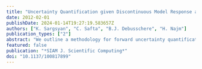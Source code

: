 ```yaml
---
title: "Uncertainty Quantification given Discontinuous Model Response and a Limited Number of Model Runs"
date: 2012-02-01
publishDate: 2024-01-14T19:27:19.583657Z
authors: ["K. Sargsyan", "C. Safta", "B.J. Debusschere", "H. Najm"]
publication_types: ["2"]
abstract: "We outline a methodology for forward uncertainty quantification in systems with uncertain parameters, discontinuous model response, and a limited number of model runs. Our approach involves two stages. First we detect the discontinuity with Bayesian inference, thus obtaining a probabilistic representation of the discontinuity curve for arbitrarily distributed input parameters. Then, employing the Rosenblatt transform, we construct spectral representations of the uncertain model output, using polynomial chaos (PC) expansions on either side of the discontinuity curve, leading to an averaged PC representation of the forward model response that allows efficient uncertainty quantification. We obtain PC modes by either orthogonal projection or Bayesian inference, and argue for a hybrid approach that targets a balance between the accuracy provided by the orthogonal projection and the flexibility provided by the Bayesian inference. The uncertain model output is then computed by taking an ensemble average over PC expansions corresponding to sampled realizations of the discontinuity curve. The methodology is demonstrated on synthetic examples of discontinuous model response with adjustable sharpness and structure."
featured: false
publication: "*SIAM J. Scientific Computing*"
doi: "10.1137/100817899"
---
```


